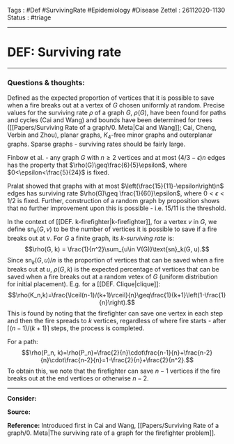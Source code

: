Tags :   #Def #SurvivingRate #Epidemiology #Disease
Zettel :  26112020-1130
Status : #triage 

-----

# DEF: Surviving rate

-----

### Questions & thoughts:

Defined as the expected proportion of vertices that it is possible to save when a fire breaks out at a vertex of $G$ chosen uniformly at random. Precise values for the surviving rate $\rho$ of a graph $G$, $\rho(G)$, have been found for paths and cycles (Cai and Wang) and bounds have been determined for trees ([[Papers/Surviving Rate of a graph/0. Meta|Cai and Wang]]; Cai, Cheng, Verbin and Zhou), planar graphs, $K_4$-free minor graphs and outerplanar graphs. Sparse graphs - surviving rates should be fairly large.

Finbow et al. - any graph $G$ with $n\geq 2$ vertices and at most $\displaystyle\left(4/3 - \epsilon\right)n$ edges has the property that $\rho(G)\geq\frac{6}{5}\epsilon$, where $0<\epsilon<\frac{5}{24}$ is fixed.

Pralat showed that graphs with at most $\left(\frac{15}{11}-\epsilon\right)n$ edges has surviving rate $\rho(G)\geq \frac{1}{60}\epsilon$, where $0<\epsilon<1/2$ is fixed. Further, construction of a random graph by proposition shows that no further improvement upon this is possible - i.e. 15/11 is the threshold.

In the context of [[DEF. k-firefighter|k-firefighter]], for a vertex $v$ in $G$, we define $\text{sn}_k(G,v)$ to be the number of vertices it is possible to save if a fire breaks out at $v$. For $G$ a finite graph, its *$k$-surviving rate* is: 
$$\rho(G, k) = \frac{1}{n^2}\sum_{u\in V(G)}\text{sn}_k(G, u).$$
Since $\text{sn}_k(G, u)/n$ is the proportion of vertices that can be saved when a fire breaks out at $u$, $\rho(G, k)$ is the expected percentage of vertices that can be saved when a fire breaks out at a random vetex of $G$ (uniform distribution for initial placement). E.g. for a [[DEF. Clique|clique]]:
$$\rho(K_n,k)=\frac{\lceil(n-1)/(k+1)\rceil}{n}\geq\frac{1}{k+1}\left(1-\frac{1}{n}\right).$$ This is found by noting that the firefighter can save one vertex in each step and then the fire spreads to $k$ vertices, regardless of where fire starts - after $\lceil(n-1)/(k+1)\rceil$ steps, the process is completed.

For a path:
$$\rho(P_n, k)=\rho(P_n)=\frac{2}{n}\cdot\frac{n-1}{n}+\frac{n-2}{n}\cdot\frac{n-2}{n}=1-\frac{2}{n}+\frac{2}{n^2}.$$ To obtain this, we note that the firefighter can save $n-1$ vertices if the fire breaks out at the end vertices or otherwise $n-2$.


-----
 
**Consider:**


**Source:** 


**Reference:** Introduced first in Cai and Wang, [[Papers/Surviving Rate of a graph/0. Meta|The surviving rate of a graph for the firefighter problem]].




